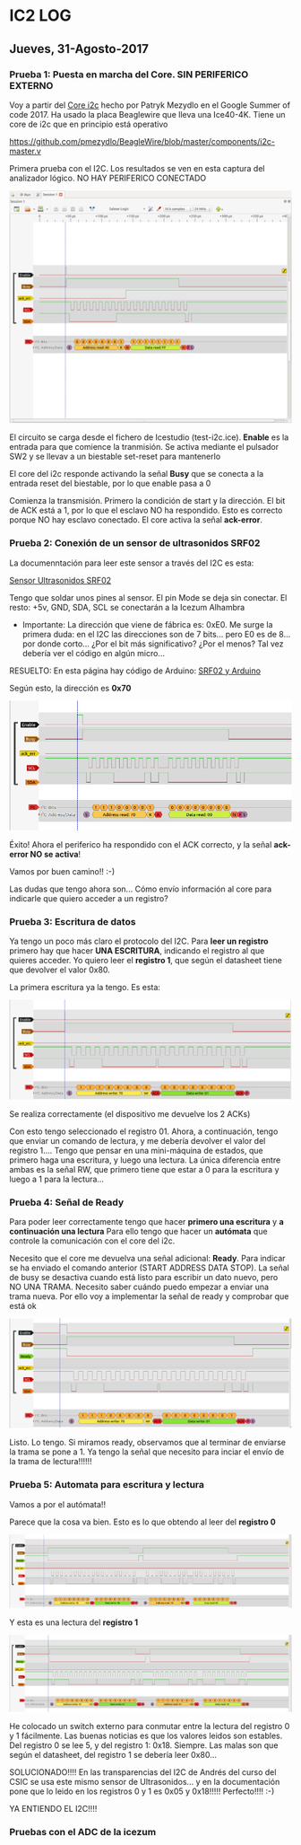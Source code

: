 # IC2 LOG

## Jueves, 31-Agosto-2017

### Prueba 1: Puesta en marcha del Core. SIN PERIFERICO EXTERNO

Voy a partir del [Core i2c](https://github.com/pmezydlo/BeagleWire/blob/master/components/i2c-master.v) hecho por Patryk Mezydlo en el Google Summer of code 2017. Ha usado la placa Beaglewire que lleva una Ice40-4K. Tiene un core de i2c que en principio está operativo

https://github.com/pmezydlo/BeagleWire/blob/master/components/i2c-master.v

Primera prueba con el I2C. Los resultados se ven en esta captura del analizador lógico. NO HAY PERIFERICO CONECTADO

![](./Test-1.png)

El circuito se carga desde el fichero de Icestudio (test-i2c.ice). **Enable** es la entrada para que comience la tranmisión. Se activa mediante el pulsador SW2 y se llevav a un biestable set-reset para mantenerlo

El core del i2c responde activando la señal **Busy** que se conecta a la entrada reset del biestable, por lo que enable pasa a 0

Comienza la transmisión. Primero la condición de start y la dirección. El bit de ACK está a 1, por lo que el esclavo NO ha respondido. Esto es correcto porque NO hay esclavo conectado. El core activa la señal **ack-error**.


### Prueba 2: Conexión de un sensor de ultrasonidos SRF02

La documenntación para leer este sensor a través del I2C es esta:

[Sensor Ultrasonidos SRF02](https://www.robot-electronics.co.uk/htm/srf02techI2C.htm)

Tengo que soldar unos pines al sensor. El pin Mode se deja sin conectar. El resto: +5v, GND, SDA, SCL se conectarán a la Icezum Alhambra

* Importante: La dirección que viene de fábrica es: 0xE0. Me surge la primera duda: en el I2C las direcciones son de 7 bits... pero E0 es de 8... por donde corto... ¿Por el bit más significativo? ¿Por el menos? Tal vez debería ver el código en algún micro...

RESUELTO: En esta página hay código de Arduino: [SRF02 y Arduino](https://www.arduino.cc/en/Tutorial/SFRRangerReader)

Según esto, la dirección es **0x70**

![](./Test-2.png)

Éxito! Ahora el periferico ha respondido con el ACK correcto, y la señal **ack-error NO se activa**!

Vamos por buen camino!! :-)

Las dudas que tengo ahora son... Cómo envío información al core para indicarle que quiero acceder a un registro?

### Prueba 3: Escritura de datos

Ya tengo un poco más claro el protocolo del I2C. Para **leer un registro** primero hay que hacer **UNA ESCRITURA**, indicando el registro al que quieres acceder. Yo quiero leer el **registro 1**, que según el datasheet tiene que devolver el valor 0x80.

La primera escritura ya la tengo. Es esta:

![](./Test-3.png)

Se realiza correctamente (el dispositivo me devuelve los 2 ACKs)

Con esto tengo seleccionado el registro 01. Ahora, a continuación, tengo que enviar un comando de lectura, y me debería devolver el valor del registro 1....  Tengo que pensar en una mini-máquina de estados, que primero haga una escritura, y luego una lectura. La única diferencia entre ambas es la señal RW, que primero tiene que estar a 0 para la escritura y luego a 1 para la lectura...

### Prueba 4: Señal de Ready

Para poder leer correctamente tengo que hacer **primero una escritura** y **a continuación una lectura**  Para ello tengo que hacer un **autómata** que controle la comunicación con el core del i2c.

Necesito que el core me devuelva una señal adicional: **Ready**. Para indicar se ha enviado el comando anterior  (START ADDRESS DATA STOP). La señal de busy se desactiva cuando está listo para escribir un dato nuevo, pero NO UNA TRAMA. Necesito saber cuándo puedo empezar a enviar una trama nueva. Por ello voy a implementar la señal de ready y comprobar que está ok

![](./Test-4.png)

Listo. Lo tengo. Si miramos ready, observamos que al terminar de enviarse la trama se pone a 1. Ya tengo la señal que necesito para inciar el envío de la trama de lectura!!!!!!

### Prueba 5: Automata para escritura y lectura

Vamos a por el autómata!!

Parece que la cosa va bien. Esto es lo que obtendo al leer del **registro 0**

![](./Test-5.png)

Y esta es una lectura del **registro 1**

![](./Test-6.png)

He colocado un switch externo para conmutar entre la lectura del registro 0 y 1 fácilmente. Las buenas noticias es que los valores leidos son estables. Del registro 0 se lee 5, y del registro 1: 0x18. Siempre. Las malas son que según el datasheet, del registro 1 se debería leer 0x80...


SOLUCIONADO!!!! En las transparencias del I2C de Andrés del curso del CSIC se usa este mismo sensor de Ultrasonidos... y en la documentación pone que lo leido en los registros 0 y 1 es 0x05 y 0x18!!!!! Perfecto!!!!  :-)

YA ENTIENDO EL I2C!!!!

### Pruebas con el ADC de la icezum
